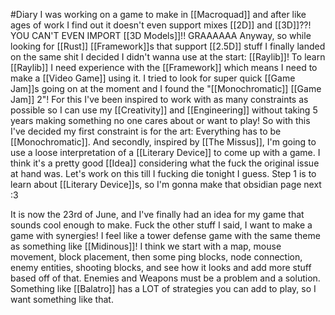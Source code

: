 #Diary 
I was working on a game to make in [[Macroquad]] and after like ages of work I find out it doesn't even support mixes [[2D]] and [[3D]]??! YOU CAN'T EVEN IMPORT [[3D Models]]!! GRAAAAAA
Anyway, so while looking for [[Rust]] [[Framework]]s that support [[2.5D]] stuff I finally landed on the same shit I decided I didn't wanna use at the start: [[Raylib]]!
To learn [[Raylib]] I need experience with the [[Framework]] which means I need to make a [[Video Game]] using it. I tried to look for super quick [[Game Jam]]s going on at the moment and I found the "[[Monochromatic]] [[Game Jam]] 2"!
For this I've been inspired to work with as many constraints as possible so I can use my [[Creativity]] and [[Engineering]] without taking 5 years making something no one cares about or want to play!
So with this I've decided my first constraint is for the art: Everything has to be [[Monochromatic]]. And secondly, inspired by [[The Missus]], I'm going to use a loose interpretation of a [[Literary Device]] to come up with a game.
I think it's a pretty good [[Idea]] considering what the fuck the original issue at hand was. Let's work on this till I fucking die tonight I guess.
Step 1 is to learn about [[Literary Device]]s, so I'm gonna make that obsidian page next :3

It is now the 23rd of June, and I've finally had an idea for my game that sounds cool enough to make. Fuck the other stuff I said, I want to make a game with synergies! I feel like a tower defense game with the same theme as something like [[Midinous]]!
I think we start with a map, mouse movement, block placement, then some ping blocks, node connection, enemy entities, shooting blocks, and see how it looks and add more stuff based off of that. Enemies and Weapons must be a problem and a solution. Something like [[Balatro]] has a LOT of strategies you can add to play, so I want something like that.